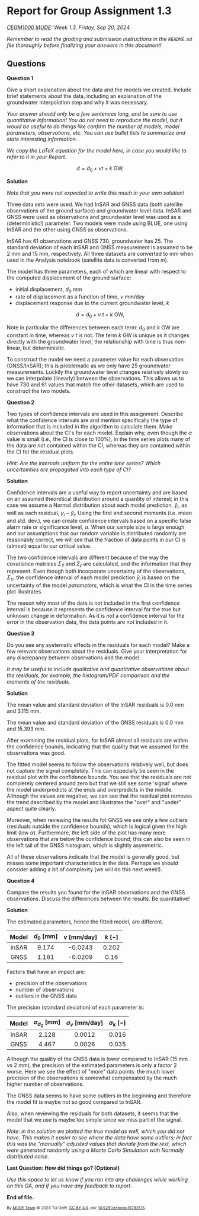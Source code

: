 # Report for Group Assignment 1.3

*[CEGM1000 MUDE](http://mude.citg.tudelft.nl/): Week 1.3, Friday, Sep 20, 2024.*

_Remember to read the grading and submission instructions in the `README.md` file thoroughly before finalizing your answers in this document!_

## Questions

**Question 1**

Give a short explanation about the data and the models we created. Include brief statements about the data, including an explanation of the groundwater interpolation step and why it was necessary.

_Your answer should only be a few sentences long, and be sure to use quantitative information! You do not need to reproduce the model, but it would be useful to do things like confirm the number of models, model parameters, observations, etc. You can use bullet lists to summarize and state interesting information._

_We copy the LaTeX equation for the model here, in case you would like to refer to it in your Report._

$$
d = d_0 + vt + k \ \textrm{GW},
$$

**Solution**

_Note that you were not expected to write this much in your own solution!_

Three data sets were used. We had InSAR and GNSS data (both satellite observations of the ground surface) and groundwater level data. InSAR and GNSS were used as observations and groundwater level was used as a (deterministic!) parameter. Two models were made using BLUE, one using InSAR and the other using GNSS as observations.

InSAR has 61 observations and GNSS 730, groundwater has 25. The standard deviation of each InSAR and GNSS measurement is assumed to be 2 mm and 15 mm, respectively. All three datasets are converted to mm when used in the Analysis notebook (satellite data is converted from m).

The model has three parameters, each of which are linear with respect to the computed displacement of the ground surface:
- initial displacement, $d_0$ mm
- rate of displacement as a function of time, $v$ mm/day
- displacement response due to the current groundwater level, $k$ 

$$
d = d_0 + v\ t + k \ \textrm{GW},
$$

Note in particular the differences between each term: $d_0$ and $k\ \textrm{GW}$ are constant in time, whereas $v\ t$ is not. The term $k\ \textrm{GW}$ is unique as it changes directly with the groundwater level; the relationship with time is thus non-linear, but deterministic.

To construct the model we need a parameter value for each observation (GNSS/InSAR); this is problematic as we only have 25 groundwater measurements. Luckily the groundwater level changes relatively slowly so we can interpolate (linearly) between the observations. This allows us to have 730 and 61 values that match the other datasets, which are used to construct the two models. 

**Question 2**

Two types of confidence intervals are used in this assignment. Describe what the confidence intervals are and mention specifically the type of information that is included in the algorithm to calculate them. Make observations about the CI's for each model. Explain why, even though the $\alpha$ value is small (i.e., the CI is close to 100%), in the time series plots many of the data are _not_ contained within the CI, whereas they _are_ contained within the CI for the residual plots.

_Hint: Are the intervals uniform for the entire time series? Which uncertainties are propagated into each type of CI?_

**Solution**

Confidence intervals are a useful way to report uncertainty and are based on an assumed theoretical distribution around a quantity of interest; in this case we assume a Normal distribution about each model prediction, $\hat{y}_i$, as well as each residual, $y_i-\hat{y}_i$. Using the first and second moments (i.e. mean and std. dev.), we can create confidence intervals based on a specific false alarm rate or significance level, $\alpha$. When our sample size is large enough and our assumptions that our random variable is distributed randomly are reasonably correct, we will see that the fraction of data points in our CI is (almost) equal to our critical value.

The two confidence intervals are different because of the way the covariance matrices $\Sigma_{\hat{Y}}$ and $\Sigma_{\hat{\epsilon}}$ are calculated, and the information that they represent. Even though both incorporate uncertainty of the observations, $\Sigma_{Y}$, the confidence interval of each model prediction $\hat{y}_i$ is based on the uncertainty of the model _parameters_, which is what the CI in the time series plot illustrates.

The reason why most of the data is not included in the first confidence interval is because it represents the confidence interval for the true but unknown change in deformation. As it is _not_ a confidence interval for the error in the observation data, the data points are not included in it.

**Question 3**

Do you see any systematic effects in the residuals for each model? Make a few relevant observations about the residuals. Give your interpretation for any discrepancy between observations and the model.

_It may be useful to include qualitative and quantitative observations about the residuals, for example, the histogram/PDF comparison and the moments of the residuals._

**Solution**

The mean value and standard deviation of the InSAR residuals is 0.0 mm and 3.115 mm.

The mean value and standard deviation of the GNSS residuals is 0.0 mm and 15.393 mm.

After examining the residual plots, for InSAR almost all residuals are within the confidence bounds, indicating that the quality that we assumed for the observations was good.
    
The fitted model seems to follow the observations relatively well, but does not capture the signal completely. This can especially be seen in the residual plot with the confidence bounds. You see that the residuals are not completely centered around zero but that we still see some 'signal' where the model underpredicts at the ends and overpredicts in the middle. Although the values are negative, we can see that the residual plot removes the trend described by the model and illustrates the "over" and "under" aspect quite clearly. 
    
Moreover, when reviewing the results for GNSS we see only a few outliers (residuals outside the confidence bounds), which is logical given the high limit (low $\alpha$). Furthermore, the left side of the plot has many more observations that are below the confidence bound; this can also be seen in the left tail of the GNSS histogram, which is slightly asymmetric.
    
All of these observations indicate that the model is generally good, but misses some important characteristics in the data. Perhaps we should consider adding a bit of complexity (we will do this next week!).

**Question 4**

Compare the results you found for the InSAR observations and the GNSS observations. Discuss the differences between the results. Be quantitative!

**Solution**

The estimated parameters, hence the fitted model, are different.

| Model | $d_0$ [mm] | $v$ [mm/day] | $k$ [$-$] |
| :---: | :---: | :---: | :---: |
| InSAR | 9.174 | -0.0243 | 0.202 |
| GNSS | 1.181 | -0.0209 | 0.16 |
    
Factors that have an impact are:
    
- precision of the observations
- number of observations
- outliers in the GNSS data

The precision (standard deviation) of each parameter is:

| Model | $\sigma_{d_0}$ [mm] | $\sigma_{v}$ [mm/day] | $\sigma_{k}$ [$-$] |
| :---: | :---: | :---: | :---: |
| InSAR | 2.128 | 0.0012 | 0.016 |
| GNSS | 4.467 | 0.0026 | 0.035 |
    
Although the quality of the GNSS data is lower compared to InSAR (15 mm vs 2 mm), the precision of the estimated parameters is only a factor 2 worse. Here we see the effect of "more" data points: the much lower precision of the observations is somewhat compensated by the much higher number of observations.

The GNSS data seems to have some outliers in the beginning and therefore the model fit is maybe not so good compared to InSAR. 

Also, when reviewing the residuals for both datasets, it seems that the model that we use is maybe too simple since we miss part of the signal. 

_Note: in the solution we plotted the true model as well, which you did not have. This makes it easier to see where the data have some outliers; in fact this was the "manually" adjusted values that deviate from the rest, which were generated randomly using a Monte Carlo Simulation with Normally distributed noise._

**Last Question: How did things go? (Optional)**

_Use this space to let us know if you ran into any challenges while working on this GA, and if you have any feedback to report._

**End of file.**

<span style="font-size: 75%">
By <a rel="MUDE" href="http://mude.citg.tudelft.nl/">MUDE Team</a> &copy; 2024 TU Delft. <a rel="license" href="http://creativecommons.org/licenses/by/4.0/">CC BY 4.0</a>. doi: <a rel="Zenodo DOI" href="https://doi.org/10.5281/zenodo.16782515">10.5281/zenodo.16782515</a>.